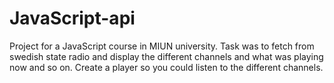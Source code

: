 ﻿# JavaScript-api
Project for a JavaScript course in MIUN university. Task was to fetch from swedish state radio and display the different channels and what was playing now and so on. Create a player so you could listen to the different channels.
